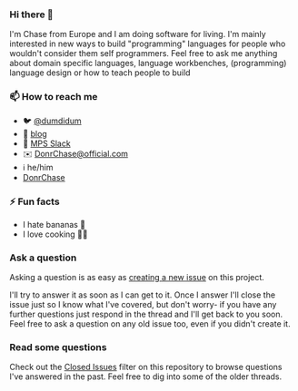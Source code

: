 ### Hi there 👋

I'm Chase from Europe and I am doing software for living. I'm mainly interested in new ways to build "programming" languages for people who wouldn't consider them self programmers. Feel free to ask me anything about domain specific languages, language workbenches, (programming) language design or how to teach people to build 

### 📫 How to reach me
  - 🐦 [@dumdidum](https://twitter.com/dumdidum)
  - 📕 [blog](https://blog.logv.ws)
  - 💬 [MPS Slack](http://slack-mps.jetbrains.com/)
  - ✉️ DonrChase@official.com
  - ℹ️ he/him
  - <a rel="me" href="https://mastodon.technology/@dumdidum">DonrChase</a>


### ⚡ Fun facts
  - I hate bananas 🍌
  - I love cooking 👨‍🍳
  
### Ask a question

Asking a question is as easy as
[creating a new issue](https://github.com/DonrChase) on this
project.

I'll try to answer it as soon as I can get to it. Once I answer I'll close the
issue just so I know what I've covered, but don't worry- if you have any further
questions just respond in the thread and I'll get back to you soon. Feel free to
ask a question on any old issue too, even if you didn't create it.

### Read some questions

Check out the [Closed Issues](https://github.com/DonrChase)
filter on this repository to browse questions I've answered in the past. Feel free to dig
into some of the older threads.
